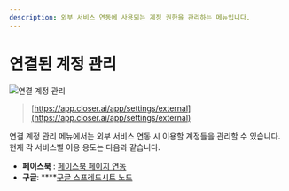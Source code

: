 ```yaml
---
description: 외부 서비스 연동에 사용되는 계정 권한을 관리하는 메뉴입니다.
---
```


# 연결된 계정 관리

![&#xC5F0;&#xACB0; &#xACC4;&#xC815; &#xAD00;&#xB9AC;](../../.gitbook/assets/integrations.png)

> [https://app.closer.ai/app/settings/external](https://app.closer.ai/app/settings/external)

연결 계정 관리 메뉴에서는 외부 서비스 연동 시 이용할 계정들을 관리할 수 있습니다.  
현재 각 서비스별 이용 용도는 다음과 같습니다.

* **페이스북** : [페이스북 페이지 연동](../../builder/messenger-integrations/)
* **구글**: ****[구글 스프레드시트 노드](../../builder/chatbot/node/gsheet.md) 



